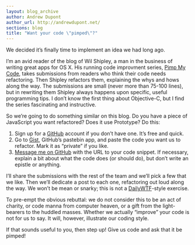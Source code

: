 ```yaml
---
layout: blog_archive
author: Andrew Dupont
author_url: http://andrewdupont.net/
sections: blog
title: "Want your code \"pimped\"?"
---
```


<p>We decided it&#8217;s finally time to implement an idea we had long ago.</p>

<p>I&#8217;m an avid reader of the blog of Wil Shipley, a man in the business of writing great apps for OS X. His running code improvment series, <a href="http://www.wilshipley.com/blog/2005/07/i-will-insult-your-code.html" title="Call Me Fishmeal.: I will insult your code!">Pimp My Code</a>, takes submissions from readers who think their code needs refactoring. Then Shipley refactors them, explaining the whys and hows along the way. The submissions are small (never more than 75-100 lines), but in rewriting them Shipley always happens upon specific, useful programming tips. I don&#8217;t know the first thing about Objective-C, but I find the series fascinating and instructive.</p>

<p>So we&#8217;re going to do something similar on this blog. Do you have a piece of JavaScript you want refactored? Does it use Prototype? Do this:</p>

<ol>
<li>Sign up for a <a href="https://github.com/">GitHub</a> account if you don&#8217;t have one. It&#8217;s free and quick.</li>
<li>Go to <a href="http://gist.github.com/" title="Gist &mdash; GitHub">Gist</a>, GitHub&#8217;s pastebin app, and paste the code you want us to refactor. Mark it as &#8220;private&#8221; if you like.</li>
<li><a href="http://github.com/inbox/new/savetheclocktower">Message me on GitHub</a> with the URL to your code snippet. If necessary, explain a bit about what the code does (or should do), but don&#8217;t write an epistle or anything.</li>
</ol>

<p>I&#8217;ll share the submissions with the rest of the team and we&#8217;ll pick a few that we like. Then we&#8217;ll dedicate a post to each one, refactoring out loud along the way. We won&#8217;t be mean or snarky; this is not a <a href="http://thedailywtf.com/" title="The Daily WTF: Curious Perversions in Information Technology">DailyWTF</a>-style exercise.</p>

<p>To pre-empt the obvious rebuttal: we do not consider this to be an act of charity, or code manna from computer heaven, or a gift from the light-bearers to the huddled masses. Whether we actually &#8220;improve&#8221; your code is not for us to say. It will, however, illustrate our coding style.</p>

<p>If that sounds useful to you, then step up! Give us code and ask that it be pimped!</p>



